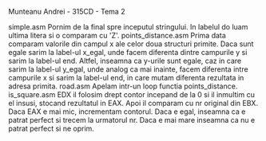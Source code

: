 Munteanu Andrei - 315CD - Tema 2

simple.asm
Pornim de la final spre inceputul stringului. In labelul do luam ultima litera si o comparam cu 'Z'.
points_distance.asm
Prima data comparam valorile din campul x ale celor doua structuri primite. Daca sunt egale sarim la label-ul x_egal, unde facem diferenta dintre campurile y si sarim la label-ul end. Altfel, inseamna ca y-urile sunt egale, caz in care sarim la label-ul y_egal, unde analog ca mai inainte, facem diferenta intre campurile x si sarim la label-ul end, in care mutam diferenta rezultata in adresa primita.
road.asm
Apelam intr-un loop functia points_distance.
is_square.asm
EDX il folosim drept contor incepand de la 0 si il inmultim cu el insusi, stocand rezultatul in EAX. Apoi il comparam cu nr original din EBX. Daca EAX e mai mic, incrementam contorul. Daca e egal, inseamna ca e patrat perfect si trecem la urmatorul nr. Daca e mai mare inseamna ca nu e patrat perfect si ne oprim.